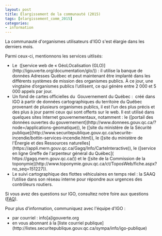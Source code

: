 ```yaml
---
layout: post
title: Élargissement de la communauté (2015)
tags: [elargissement_comm_2015] 
categories:
- information
---
```

La communauté d'organismes utilisateurs d'IGO s'est élargie dans les derniers mois. 
<div class="liste_service" markdown="1" >
Parmi ceux-ci, mentionnons les services uitlisés: 
<ul>
			<li>Le  ([service web de « GéoLOcalisation (GLO)](http://igouverte.org/documentation/glo/)) : il utilise la banque de données Adresses Québec et peut maintenant être implanté dans les différents systèmes de mission des organismes publics. À ce jour, une vingtaine d’organismes publics l’utilisent, ce qui génère entre 2 000 et 5 000 appels par jour.</li> 
<li>Un fond de cartes officielles du  Gouvernement du Québec :  créé dans IGO à partir de données cartographiques du territoire du Québec provenant de plusieurs organismes publics, il est l’un des plus précis et des plus à jour parmi ceux qui sont offerts sur le web. Il est utilisé dans quelques sites Internet gouvernementaux, notamment : le ([portail des données ouvertes du gouvernement](http://www.donnees.gouv.qc.ca/?node=/applications-geomatique)), le ([site du ministère de la Sécurité publique](http://www.securitepublique.gouv.qc.ca/securite-incendie/bottin-services-incendie.html)), le ([site du ministère de l'Énergie et des Ressources naturelles](https://appli.mern.gouv.qc.ca/Gagq/Info/CarteInteractive)), le ([service en ligne Greffe de l'arpenteur général du Québec]( https://gagq.mern.gouv.qc.ca/)) et  le ([site de la Commission de la toponymie](http://www.toponymie.gouv.qc.ca/ct/ToposWeb/fiche.aspx?no_seq=151227)).</li> 
<li>Le suivi cartographique des flottes véhiculaires en temps réel : la SAAQ l’utilise dans son réseau interne pour répondre aux urgences des contrôleurs routiers.</li>
		</ul>
</div>

Si vous avez des questions sur IGO, consultez notre foire aux questions ([FAQ](http://igouverte.org/faq/)).

Pour plus d'information, communiquez avec l'équipe d'IGO :
<div class="contact" markdown="1" >
<ul>
			<li>par courriel : info[a]igouverte.org</li>
			<li>en vous abonnant  à la [liste courriel publique](http://listes.securitepublique.gouv.qc.ca/sympa/info/igo-publique) </li>
		</ul>
</div>

